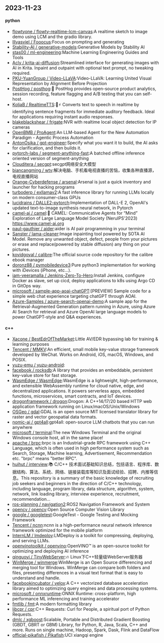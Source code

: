 ## 2023-11-23

#### python
* [flowtyone / flowty-realtime-lcm-canvas](https://github.com/flowtyone/flowty-realtime-lcm-canvas):A realtime sketch to image demo using LCM and the gradio library.
* [lllyasviel / Fooocus](https://github.com/lllyasviel/Fooocus):Focus on prompting and generating
* [Stability-AI / generative-models](https://github.com/Stability-AI/generative-models):Generative Models by Stability AI
* [stas00 / ml-engineering](https://github.com/stas00/ml-engineering):Machine Learning Engineering Guides and Tools
* [Acly / krita-ai-diffusion](https://github.com/Acly/krita-ai-diffusion):Streamlined interface for generating images with AI in Krita. Inpaint and outpaint with optional text prompt, no tweaking required.
* [PKU-YuanGroup / Video-LLaVA](https://github.com/PKU-YuanGroup/Video-LLaVA):Video-LLaVA: Learning United Visual Representation by Alignment Before Projection
* [PostHog / posthog](https://github.com/PostHog/posthog):🦔 PostHog provides open-source product analytics, session recording, feature flagging and A/B testing that you can self-host.
* [KoljaB / RealtimeTTS](https://github.com/KoljaB/RealtimeTTS):👄⚡ Converts text to speech in realtime by identifying sentence fragments for immediate auditory feedback. Ideal for applications requiring instant audio responses.
* [blakeblackshear / frigate](https://github.com/blakeblackshear/frigate):NVR with realtime local object detection for IP cameras
* [OpenBMB / ProAgent](https://github.com/OpenBMB/ProAgent):An LLM-based Agent for the New Automation Paradigm - Agentic Process Automation
* [AntonOsika / gpt-engineer](https://github.com/AntonOsika/gpt-engineer):Specify what you want it to build, the AI asks for clarification, and then builds it.
* [pytorch-labs / segment-anything-fast](https://github.com/pytorch-labs/segment-anything-fast):A batched offline inference oriented version of segment-anything
* [Clouditera / secgpt](https://github.com/Clouditera/secgpt):secgpt网络安全大模型
* [biancangming / wtv](https://github.com/biancangming/wtv):解决电脑、手机看电视直播的苦恼，收集各种直播源，电视直播网站
* [Orange-Cyberdefense / arsenal](https://github.com/Orange-Cyberdefense/arsenal):Arsenal is just a quick inventory and launcher for hacking programs
* [turboderp / exllamav2](https://github.com/turboderp/exllamav2):A fast inference library for running LLMs locally on modern consumer-class GPUs
* [lucidrains / DALLE2-pytorch](https://github.com/lucidrains/DALLE2-pytorch):Implementation of DALL-E 2, OpenAI's updated text-to-image synthesis neural network, in Pytorch
* [camel-ai / camel](https://github.com/camel-ai/camel):🐫 CAMEL: Communicative Agents for “Mind” Exploration of Large Language Model Society (NeruIPS'2023) https://www.camel-ai.org
* [paul-gauthier / aider](https://github.com/paul-gauthier/aider):aider is AI pair programming in your terminal
* [Sanster / lama-cleaner](https://github.com/Sanster/lama-cleaner):Image inpainting tool powered by SOTA AI Model. Remove any unwanted object, defect, people from your pictures or erase and replace(powered by stable diffusion) any thing on your pictures.
* [kovidgoyal / calibre](https://github.com/kovidgoyal/calibre):The official source code repository for the calibre ebook manager
* [doronz88 / pymobiledevice3](https://github.com/doronz88/pymobiledevice3):Pure python3 implementation for working with iDevices (iPhone, etc...).
* [iam-veeramalla / Jenkins-Zero-To-Hero](https://github.com/iam-veeramalla/Jenkins-Zero-To-Hero):Install Jenkins, configure Docker as slave, set up cicd, deploy applications to k8s using Argo CD in GitOps way.
* [microsoft / sample-app-aoai-chatGPT](https://github.com/microsoft/sample-app-aoai-chatGPT):[PREVIEW] Sample code for a simple web chat experience targeting chatGPT through AOAI.
* [Azure-Samples / azure-search-openai-demo](https://github.com/Azure-Samples/azure-search-openai-demo):A sample app for the Retrieval-Augmented Generation pattern running in Azure, using Azure AI Search for retrieval and Azure OpenAI large language models to power ChatGPT-style and Q&A experiences.

#### c++
* [Xacone / BestEdrOfTheMarket](https://github.com/Xacone/BestEdrOfTheMarket):Little AV/EDR bypassing lab for training & learning purposes
* [Tencent / MMKV](https://github.com/Tencent/MMKV):An efficient, small mobile key-value storage framework developed by WeChat. Works on Android, iOS, macOS, Windows, and POSIX.
* [yuzu-emu / yuzu-android](https://github.com/yuzu-emu/yuzu-android):
* [facebook / rocksdb](https://github.com/facebook/rocksdb):A library that provides an embeddable, persistent key-value store for fast storage.
* [WasmEdge / WasmEdge](https://github.com/WasmEdge/WasmEdge):WasmEdge is a lightweight, high-performance, and extensible WebAssembly runtime for cloud native, edge, and decentralized applications. It powers serverless apps, embedded functions, microservices, smart contracts, and IoT devices.
* [drogonframework / drogon](https://github.com/drogonframework/drogon):Drogon: A C++14/17/20 based HTTP web application framework running on Linux/macOS/Unix/Windows
* [OSGeo / gdal](https://github.com/OSGeo/gdal):GDAL is an open source MIT licensed translator library for raster and vector geospatial data formats.
* [nomic-ai / gpt4all](https://github.com/nomic-ai/gpt4all):gpt4all: open-source LLM chatbots that you can run anywhere
* [microsoft / terminal](https://github.com/microsoft/terminal):The new Windows Terminal and the original Windows console host, all in the same place!
* [apache / brpc](https://github.com/apache/brpc):brpc is an Industrial-grade RPC framework using C++ Language, which is often used in high performance system such as Search, Storage, Machine learning, Advertisement, Recommendation etc. "brpc" means "better RPC".
* [huihut / interview](https://github.com/huihut/interview):📚 C/C++ 技术面试基础知识总结，包括语言、程序库、数据结构、算法、系统、网络、链接装载库等知识及面试经验、招聘、内推等信息。This repository is a summary of the basic knowledge of recruiting job seekers and beginners in the direction of C/C++ technology, including language, program library, data structure, algorithm, system, network, link loading library, interview experience, recruitment, recommendation…
* [ros-planning / navigation2](https://github.com/ros-planning/navigation2):ROS2 Navigation Framework and System
* [opencv / opencv](https://github.com/opencv/opencv):Open Source Computer Vision Library
* [google / googletest](https://github.com/google/googletest):GoogleTest - Google Testing and Mocking Framework
* [Tencent / ncnn](https://github.com/Tencent/ncnn):ncnn is a high-performance neural network inference framework optimized for the mobile platform
* [InternLM / lmdeploy](https://github.com/InternLM/lmdeploy):LMDeploy is a toolkit for compressing, deploying, and serving LLMs.
* [openvinotoolkit / openvino](https://github.com/openvinotoolkit/openvino):OpenVINO™ is an open-source toolkit for optimizing and deploying AI inference
* [qinguoyi / TinyWebServer](https://github.com/qinguoyi/TinyWebServer):🔥 Linux下C++轻量级WebServer服务器
* [WinMerge / winmerge](https://github.com/WinMerge/winmerge):WinMerge is an Open Source differencing and merging tool for Windows. WinMerge can compare both folders and files, presenting differences in a visual text format that is easy to understand and handle.
* [facebookincubator / velox](https://github.com/facebookincubator/velox):A C++ vectorized database acceleration library aimed to optimizing query engines and data processing systems.
* [microsoft / onnxruntime](https://github.com/microsoft/onnxruntime):ONNX Runtime: cross-platform, high performance ML inferencing and training accelerator
* [fmtlib / fmt](https://github.com/fmtlib/fmt):A modern formatting library
* [libcpr / cpr](https://github.com/libcpr/cpr):C++ Requests: Curl for People, a spiritual port of Python Requests.
* [dmlc / xgboost](https://github.com/dmlc/xgboost):Scalable, Portable and Distributed Gradient Boosting (GBDT, GBRT or GBM) Library, for Python, R, Java, Scala, C++ and more. Runs on single machine, Hadoop, Spark, Dask, Flink and DataFlow
* [official-pikafish / Pikafish](https://github.com/official-pikafish/Pikafish):UCI xiangqi engine
